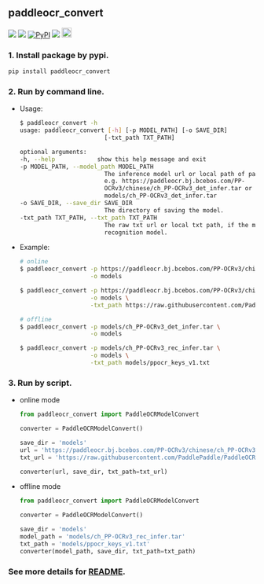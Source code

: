 ## paddleocr_convert
<p>
    <a href=""><img src="https://img.shields.io/badge/Python->=3.7,<=3.10-aff.svg"></a>
    <a href=""><img src="https://img.shields.io/badge/OS-Linux%2C%20Win%2C%20Mac-pink.svg"></a>
    <a href="https://pypi.org/project/paddleocr_convert/"><img alt="PyPI" src="https://img.shields.io/pypi/v/paddleocr_convert"></a>
    <a href="https://pepy.tech/project/paddleocr_convert"><img src="https://static.pepy.tech/personalized-badge/paddleocr_convert?period=total&units=abbreviation&left_color=grey&right_color=blue&left_text=Downloads"></a>
    <a href="http://rapidai-team.com/PaddleOCRModelConverter/paddleocr_convert.html"><img height="20" alt="paddleocr_convert documentation" src="https://shields.mitmproxy.org/badge/API Docs-paddocr_convert-brightgreen.svg"></a>
</p>

### 1. Install package by pypi.
```bash
pip install paddleocr_convert
```

### 2. Run by command line.
- Usage:
    ```bash
    $ paddleocr_convert -h
    usage: paddleocr_convert [-h] [-p MODEL_PATH] [-o SAVE_DIR]
                            [-txt_path TXT_PATH]

    optional arguments:
    -h, --help            show this help message and exit
    -p MODEL_PATH, --model_path MODEL_PATH
                            The inference model url or local path of paddleocr.
                            e.g. https://paddleocr.bj.bcebos.com/PP-
                            OCRv3/chinese/ch_PP-OCRv3_det_infer.tar or
                            models/ch_PP-OCRv3_det_infer.tar
    -o SAVE_DIR, --save_dir SAVE_DIR
                            The directory of saving the model.
    -txt_path TXT_PATH, --txt_path TXT_PATH
                            The raw txt url or local txt path, if the model is
                            recognition model.
    ```
- Example:
    ```bash
    # online
    $ paddleocr_convert -p https://paddleocr.bj.bcebos.com/PP-OCRv3/chinese/ch_PP-OCRv3_det_infer.tar \
                        -o models

    $ paddleocr_convert -p https://paddleocr.bj.bcebos.com/PP-OCRv3/chinese/ch_PP-OCRv3_rec_infer.tar \
                        -o models \
                        -txt_path https://raw.githubusercontent.com/PaddlePaddle/PaddleOCR/release/2.6/ppocr/utils/ppocr_keys_v1.txt

    # offline
    $ paddleocr_convert -p models/ch_PP-OCRv3_det_infer.tar \
                        -o models

    $ paddleocr_convert -p models/ch_PP-OCRv3_rec_infer.tar \
                        -o models \
                        -txt_path models/ppocr_keys_v1.txt
    ```

### 3. Run by script.
- online mode
    ```python
    from paddleocr_convert import PaddleOCRModelConvert

    converter = PaddleOCRModelConvert()

    save_dir = 'models'
    url = 'https://paddleocr.bj.bcebos.com/PP-OCRv3/chinese/ch_PP-OCRv3_rec_infer.tar'
    txt_url = 'https://raw.githubusercontent.com/PaddlePaddle/PaddleOCR/release/2.6/ppocr/utils/ppocr_keys_v1.txt'

    converter(url, save_dir, txt_path=txt_url)
    ```
- offline mode
    ```python
    from paddleocr_convert import PaddleOCRModelConvert

    converter = PaddleOCRModelConvert()

    save_dir = 'models'
    model_path = 'models/ch_PP-OCRv3_rec_infer.tar'
    txt_path = 'models/ppocr_keys_v1.txt'
    converter(model_path, save_dir, txt_path=txt_path)
    ```

### See more details for [README](https://github.com/RapidAI/PaddleOCRModelConverter).